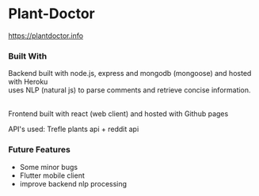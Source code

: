 # Plant-Doctor

https://plantdoctor.info


### Built With


Backend built with node.js, express and mongodb (mongoose) and hosted with Heroku </br>
uses NLP (natural js) to parse comments and retrieve concise information. </br> </br>

Frontend built with react (web client) and hosted with Github pages 

API's used:  Trefle plants api + reddit api


### Future Features

- Some minor bugs
- Flutter mobile client
- improve backend nlp processing



